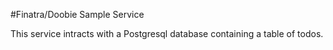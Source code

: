 #Finatra/Doobie Sample Service

This service intracts with a Postgresql database containing a table of todos.
